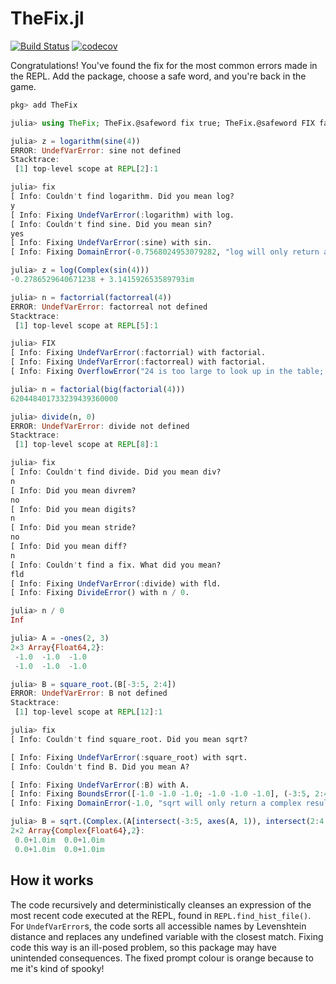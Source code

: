 # TheFix.jl

[![Build Status](https://github.com/MikaelSlevinsky/TheFix.jl/workflows/CI/badge.svg)](https://github.com/MikaelSlevinsky/TheFix.jl/actions?query=workflow%3ACI)
[![codecov](https://codecov.io/gh/MikaelSlevinsky/TheFix.jl/branch/main/graph/badge.svg)](https://codecov.io/gh/MikaelSlevinsky/TheFix.jl)

Congratulations! You've found the fix for the most common errors made in the REPL. Add the package, choose a safe word, and you're back in the game.

```julia
pkg> add TheFix

julia> using TheFix; TheFix.@safeword fix true; TheFix.@safeword FIX false

julia> z = logarithm(sine(4))
ERROR: UndefVarError: sine not defined
Stacktrace:
 [1] top-level scope at REPL[2]:1

julia> fix
[ Info: Couldn't find logarithm. Did you mean log?
y
[ Info: Fixing UndefVarError(:logarithm) with log.
[ Info: Couldn't find sine. Did you mean sin?
yes
[ Info: Fixing UndefVarError(:sine) with sin.
[ Info: Fixing DomainError(-0.7568024953079282, "log will only return a complex result if called with a complex argument. Try log(Complex(x)).") with log(Complex(sin(4))).

julia> z = log(Complex(sin(4)))
-0.2786529640671238 + 3.141592653589793im

julia> n = factorrial(factorreal(4))
ERROR: UndefVarError: factorreal not defined
Stacktrace:
 [1] top-level scope at REPL[5]:1

julia> FIX
[ Info: Fixing UndefVarError(:factorrial) with factorial.
[ Info: Fixing UndefVarError(:factorreal) with factorial.
[ Info: Fixing OverflowError("24 is too large to look up in the table; consider using `factorial(big(24))` instead") with factorial(big(factorial(4))).

julia> n = factorial(big(factorial(4)))
620448401733239439360000

julia> divide(n, 0)
ERROR: UndefVarError: divide not defined
Stacktrace:
 [1] top-level scope at REPL[8]:1

julia> fix
[ Info: Couldn't find divide. Did you mean div?
n
[ Info: Did you mean divrem?
no
[ Info: Did you mean digits?
n
[ Info: Did you mean stride?
no
[ Info: Did you mean diff?
n
[ Info: Couldn't find a fix. What did you mean?
fld
[ Info: Fixing UndefVarError(:divide) with fld.
[ Info: Fixing DivideError() with n / 0.

julia> n / 0
Inf

julia> A = -ones(2, 3)
2×3 Array{Float64,2}:
 -1.0  -1.0  -1.0
 -1.0  -1.0  -1.0

julia> B = square_root.(B[-3:5, 2:4])
ERROR: UndefVarError: B not defined
Stacktrace:
 [1] top-level scope at REPL[12]:1

julia> fix
[ Info: Couldn't find square_root. Did you mean sqrt?

[ Info: Fixing UndefVarError(:square_root) with sqrt.
[ Info: Couldn't find B. Did you mean A?

[ Info: Fixing UndefVarError(:B) with A.
[ Info: Fixing BoundsError([-1.0 -1.0 -1.0; -1.0 -1.0 -1.0], (-3:5, 2:4)) with A[intersect(-3:5, axes(A, 1)), intersect(2:4, axes(A, 2))].
[ Info: Fixing DomainError(-1.0, "sqrt will only return a complex result if called with a complex argument. Try sqrt(Complex(x)).") with sqrt.(Complex.(A[intersect(-3:5, axes(A, 1)), intersect(2:4, axes(A, 2))])).

julia> B = sqrt.(Complex.(A[intersect(-3:5, axes(A, 1)), intersect(2:4, axes(A, 2))]))
2×2 Array{Complex{Float64},2}:
 0.0+1.0im  0.0+1.0im
 0.0+1.0im  0.0+1.0im

```

## How it works

The code recursively and deterministically cleanses an expression of the most recent code executed at the REPL, found in `REPL.find_hist_file()`. For `UndefVarError`s, the code sorts all accessible names by Levenshtein distance and replaces any undefined variable with the closest match. Fixing code this way is an ill-posed problem, so this package may have unintended consequences. The fixed prompt colour is orange because to me it's kind of spooky!
